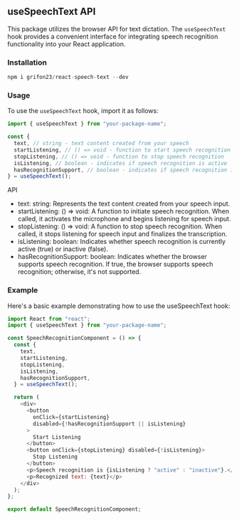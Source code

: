 ## useSpeechText API

This package utilizes the browser API for text dictation. The `useSpeechText` hook provides a convenient interface for integrating speech recognition functionality into your React application.

### Installation

```javascript
npm i grifon23/react-speech-text --dev
```

### Usage

To use the `useSpeechText` hook, import it as follows:

```javascript
import { useSpeechText } from "your-package-name";

const {
  text, // string - text content created from your speech
  startListening, // () => void - function to start speech recognition
  stopListening, // () => void - function to stop speech recognition
  isListening, // boolean - indicates if speech recognition is active
  hasRecognitionSupport, // boolean - indicates if speech recognition is supported by the browser
} = useSpeechText();
```

API

- text: string: Represents the text content created from your speech input.
- startListening: () => void: A function to initiate speech recognition. When called, it activates the microphone and begins listening for speech input.
- stopListening: () => void: A function to stop speech recognition. When called, it stops listening for speech input and finalizes the transcription.
- isListening: boolean: Indicates whether speech recognition is currently active (true) or inactive (false).
- hasRecognitionSupport: boolean: Indicates whether the browser supports speech recognition. If true, the browser supports speech recognition; otherwise, it's not supported.

### Example

Here's a basic example demonstrating how to use the useSpeechText hook:

```javascript
import React from "react";
import { useSpeechText } from "your-package-name";

const SpeechRecognitionComponent = () => {
  const {
    text,
    startListening,
    stopListening,
    isListening,
    hasRecognitionSupport,
  } = useSpeechText();

  return (
    <div>
      <button
        onClick={startListening}
        disabled={!hasRecognitionSupport || isListening}
      >
        Start Listening
      </button>
      <button onClick={stopListening} disabled={!isListening}>
        Stop Listening
      </button>
      <p>Speech recognition is {isListening ? "active" : "inactive"}.</p>
      <p>Recognized text: {text}</p>
    </div>
  );
};

export default SpeechRecognitionComponent;
```
